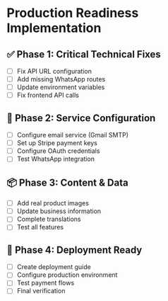 # Production Readiness Implementation

## ✅ Phase 1: Critical Technical Fixes
- [ ] Fix API URL configuration
- [ ] Add missing WhatsApp routes
- [ ] Update environment variables
- [ ] Fix frontend API calls

## 🔧 Phase 2: Service Configuration
- [ ] Configure email service (Gmail SMTP)
- [ ] Set up Stripe payment keys
- [ ] Configure OAuth credentials
- [ ] Test WhatsApp integration

## 📦 Phase 3: Content & Data
- [ ] Add real product images
- [ ] Update business information
- [ ] Complete translations
- [ ] Test all features

## 🚀 Phase 4: Deployment Ready
- [ ] Create deployment guide
- [ ] Configure production environment
- [ ] Test payment flows
- [ ] Final verification
